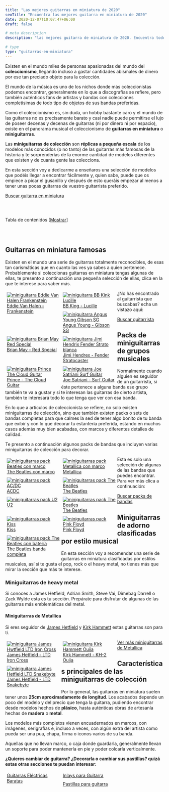 ```yaml
---
title: "Las mejores guitarras en miniatura de 2020"
seoTitle: "Encuentra las mejores guitarra en miniatura de 2020"
date: 2020-12-07T10:07:47+06:00 
draft: false

# meta description
description: "las mejores guitarra de miniatura de 2020. Encuentra todo tipo de mini guitarras de coleccionista de los artistas y bandas más famosos"

# type
type: "guitarras-en-miniatura"
---
```


Existen en el mundo miles de personas apasionadas del mundo del **coleccionismo**, llegando incluso a gastar cantidades abismales de dinero por ese tan preciado objeto para la colección.

El mundo de la música es uno de los nichos donde más coleccionistas podemos encontrar, generalmente en lo que a discografías se refiere, pero también auténticos fans de artistas y
bandas con colecciones completísimas de todo tipo de objetos de sus bandas preferidas.

Como el coleccionismo es, sin duda, un hobby bastante caro y el mundo de las guitarras no es precisamente barato y casi nadie puede permitirse el lujo de poseer decenas
y decenas de guitarras (ni por dinero ni por espacio), existe en el panorama musical el coleccionismo de **guitarras en miniatura** o **miniguitarras**.

Las **miniguitarras de colección** son **réplicas a pequeña escala** de los modelos más conocidos (o no tanto) de las guitarras más famosas de la historia y te sorprenderías de la enorme cantidad de modelos
diferentes que existen y de cuanta gente las colecciona.

En esta sección voy a dedicarme a enseñaros una selección de modelos que podéis llegar a encontrar fácilmente y, quien sabe, puede que os empiece a picar el gusanillo y después
de esto queráis empezar al menos a tener unas pocas guitarras de vuestro guitarrista preferido.


<a href="https://amzn.to/3lMdzRr" class="btn" rel="nofollow noopener noreferrer" target="_blank">Buscar guitarra en miniatura</a>

&nbsp;

<div id="toc_container" class="toc_light_blue no_bullets" style="width: auto; display: table;">
  <p class="toc_title">Tabla de contenidos 
    <span class="toc_toggle">[<a id="toggle-link" href="javascript:void(0);" onclick="javascript:changeTocVisibility();">Mostrar</a>]</span>
  </p>
  <ul id="toc-list" class="toc_list" style="display: none;">
    <li><a href="#guitarras-en-miniatura-famosas"><span class="toc_number toc_depth_1">1</span> Guitarras en miniatura famosas</a></li>
    <li><a href="#packs-de-miniguitarras-de-grupos-musicales"><span class="toc_number toc_depth_1">2</span> Packs de miniguitarras de grupos musicales</a></li>
    <li><a href="#miniguitarras-de-adorno-clasificadas-por-estilo-musical"><span class="toc_number toc_depth_1">3</span> Miniguitarras de adorno clasificadas por estilo musical</a></li>
    <li><a href="#miniguitarras-de-heavy-metal"><span class="toc_number toc_depth_2">3.1</span> Miniguitarras de heavy metal</a></li>
    <li><a href="#miniguitarras-de-metallica"><span class="toc_number toc_depth_3">3.1.1</span> Miniguitarras de Metallica</a></li>
  </ul>
</div>

&nbsp;

## Guitarras en miniatura famosas

Existen en el mundo una serie de guitarras totalmente reconocibles, de esas tan carismáticas que en cuanto las ves ya sabes a quien pertenece.
Probablemente si coleccionas guitarras en miniatura tengas algunas de ellas, te presento a continuación una pequeña selección de ellas, clica en la que te interese
para saber más.

<div class="row">
      <div class="column" style="float: left; width: 33.33%; padding: 5px;">
        <a href="https://amzn.to/2IqgnpO" rel="nofollow noopener noreferrer" target="_blank">
          <img src="../../images/guitarras-en-miniatura/miniguitarra-eddie-van-halen-frankenstein.png" alt="miniguitarra Eddie Van Halen Frankenstein">
          <figcaption>Eddie Van Halen - Frankenstein</figcaption>
        </a>
      </div>
      <div class="column" style="float: left; width: 33.33%; padding: 5px;">
        <a href="https://amzn.to/3os9gfO" rel="nofollow noopener noreferrer" target="_blank">
          <img src="../../images/guitarras-en-miniatura/miniguitarra-bb-king-lucille.png" alt="miniguitarra BB Kink Lucille">
          <figcaption>BB King - Lucille</figcaption>
        </a>
      </div>
      <div class="column" style="float: left; width: 33.33%; padding: 5px;">
        <a href="https://amzn.to/3lNqRNK" rel="nofollow noopener noreferrer" target="_blank">
          <img src="../../images/guitarras-en-miniatura/miniguitarra-angus-young-gibson-sg.png" alt="miniguitarra Angus Young Gibson SG">
          <figcaption>Angus Young - Gibson SG</figcaption>
        </a>
      </div>
      <div class="column" style="float: left; width: 33.33%; padding: 5px;">
        <a href="https://amzn.to/36QEdEH" rel="nofollow noopener noreferrer" target="_blank">
          <img src="../../images/guitarras-en-miniatura/miniguitarra-brian-may-red-special.png" alt="miniguitarra Brian May Red Special">
          <figcaption>Brian May - Red Special</figcaption>
        </a>
      </div>
      <div class="column" style="float: left; width: 33.33%; padding: 5px;">
        <a href="https://amzn.to/2VSaTqU" rel="nofollow noopener noreferrer" target="_blank">
          <img src="../../images/guitarras-en-miniatura/miniguitarra-jimi-hendrix.png" alt="miniguitarra Jimi Hendrix Fender Strato blanca">
          <figcaption>Jimi Hendrex - Fender Stratocaster</figcaption>
        </a>
      </div>
      <div class="column" style="float: left; width: 33.33%; padding: 5px;">
        <a href="https://amzn.to/3oB2kxk" rel="nofollow noopener noreferrer" target="_blank">
          <img src="../../images/guitarras-en-miniatura/miniguitarra-prince-cloud-guitar.png" alt="miniguitarra Prince The Cloud Guitar">
          <figcaption>Prince - The Cloud Guitar</figcaption>
        </a>
      </div>
      <div class="column" style="float: left; width: 33.33%; padding: 5px;">
        <a href="https://amzn.to/3lNqRNK" rel="nofollow noopener noreferrer" target="_blank">
          <img src="../../images/guitarras-en-miniatura/miniguitarra-joe-satriani-surf.png" alt="miniguitarra Joe Satriani Surf Guitar">
          <figcaption>Joe Satriani - Surf Guitar</figcaption>
        </a>
      </div>
</div>

¿No has encontrado al guitarrista que buscabas? echa un vistazo aquí:

<a href="https://amzn.to/2VT3ms2" class="btn" rel="nofollow noopener noreferrer" target="_blank">Buscar guitarrista</a>

## Packs de miniguitarras de grupos musicales

Normalmente cuando alguien es seguidor de un guitarrista, si éste pertenece a alguna banda ese grupo también te va a gustar y si te interesan las guitarras
de cierto artista, también te interesará todo lo que tenga que ver con esa banda.

En lo que a artículos de coleccionista se refiere, no solo existen miniguitarras de colección, sino que también existen packs o sets de bandas completas para que
calmes la sed de tener algo bonito de tu banda que exibir y con lo que decorar tu estantería preferida, estando en muchos casos además muy bien acabadas, con 
marcos y diferentes detalles de calidad.

Te presento a continuación algunos packs de bandas que incluyen varias miniguitarras de colección para decorar.

<div class="row">
      <div class="column" style="float: left; width: 33.33%; padding: 5px;">
        <a href="https://amzn.to/36R3Chy" rel="nofollow noopener noreferrer" target="_blank">
          <img src="../../images/guitarras-en-miniatura/miniguitarra-beatles-marco.png" alt="miniguitarras pack Beatles con marco">
          <figcaption>The Beatles con marco</figcaption>
        </a>
      </div>
      <div class="column" style="float: left; width: 33.33%; padding: 5px;">
        <a href="https://amzn.to/2VQXJdW" rel="nofollow noopener noreferrer" target="_blank">
          <img src="../../images/guitarras-en-miniatura/miniguitarra-metallica-pack-marco.png" alt="miniguitarras pack Metallica con marco">
          <figcaption>Metallica</figcaption>
        </a>
      </div>
      <div class="column" style="float: left; width: 33.33%; padding: 5px;">
        <a href="https://amzn.to/3gx1yi0" rel="nofollow noopener noreferrer" target="_blank">
          <img src="../../images/guitarras-en-miniatura/miniguitarra-pack-acdc.png" alt="miniguitarras pack AC/DC">
          <figcaption>ACDC</figcaption>
        </a>
      </div>
      <div class="column" style="float: left; width: 33.33%; padding: 5px;">
        <a href="https://amzn.to/36RYPw5" rel="nofollow noopener noreferrer" target="_blank">
          <img src="../../images/guitarras-en-miniatura/miniguitarra-beatles-pack.png" alt="miniguitarras pack The Beatles">
          <figcaption>The Beatles</figcaption>
        </a>
      </div>
      <div class="column" style="float: left; width: 33.33%; padding: 5px;">
        <a href="https://amzn.to/3qCESkO" rel="nofollow noopener noreferrer" target="_blank">
          <img src="../../images/guitarras-en-miniatura/miniguitarra-pack-u2.png" alt="miniguitarras pack U2">
          <figcaption>U2</figcaption>
        </a>
      </div>
      <div class="column" style="float: left; width: 33.33%; padding: 5px;">
        <a href="https://amzn.to/36RYPw5" rel="nofollow noopener noreferrer" target="_blank">
          <img src="../../images/guitarras-en-miniatura/miniguitarra-beatles-pack.png" alt="miniguitarras pack The Beatles">
          <figcaption>The Beatles</figcaption>
        </a>
      </div>
      <div class="column" style="float: left; width: 33.33%; padding: 5px;">
        <a href="https://amzn.to/3lYeSwX" rel="nofollow noopener noreferrer" target="_blank">
          <img src="../../images/guitarras-en-miniatura/miniguitarra-pack-kiss.png" alt="miniguitarras pack Kiss">
          <figcaption>Kiss</figcaption>
        </a>
      </div>
      <div class="column" style="float: left; width: 33.33%; padding: 5px;">
        <a href="https://amzn.to/37LXYwj" rel="nofollow noopener noreferrer" target="_blank">
          <img src="../../images/guitarras-en-miniatura/miniguitarra-pack-pink-floyd.png" alt="miniguitarras pack Pink Floyd">
          <figcaption>Pink Floyd</figcaption>
        </a>
      </div>
      <div class="column" style="float: left; width: 33.33%; padding: 5px;">
        <a href="https://amzn.to/33QWoIf" rel="nofollow noopener noreferrer" target="_blank">
          <img src="../../images/guitarras-en-miniatura/miniguitarra-pack-beatles-bateria.png" alt="miniguitarras pack The Beatles con batería">
          <figcaption>The Beatles banda completa</figcaption>
        </a>
      </div>
</div>

Esta es solo una selección de algunas de las bandas que puedes encontrar. Para ver más clica a continuación:

<a href="https://amzn.to/2VT3ms2" class="btn" rel="nofollow noopener noreferrer" target="_blank">Buscar packs de bandas</a>

## Miniguitarras de adorno clasificadas por estilo musical

En esta sección voy a recomendar una serie de guitarras en miniatura clasificadas por estilos musicales, así si te gusta el pop, rock o el
heavy metal, no tienes más que mirar la sección que más te interese.

### Miniguitarras de heavy metal

Si conoces a James Hetfield, Adrian Smith, Steve Vai, Dimebag Darrell o Zack Wylde esta es tu sección. Prepárate para disfrutar de algunas de las
guitarras más emblemáticas del metal.

#### Miniguitarras de Metallica

Si eres seguidor de [James Hetfield](/james-hetfield) y [Kirk Hammett](/kirk-hammett) estas guitarras son para tí.

<div class="row">
      <div class="column" style="float: left; width: 33.33%; padding: 5px;">
        <a href="https://amzn.to/3gmY4OU" rel="nofollow noopener noreferrer" target="_blank">
          <img src="../../images/guitarras-en-miniatura/miniguitarra-james-hetfield-ltd-iron-cross.png" alt="miniguitarra James Hwtfield LTD Iron Cross">
          <figcaption>James Hetfield - LTD Iron Cross</figcaption>
        </a>
      </div>
      <div class="column" style="float: left; width: 33.33%; padding: 5px;">
        <a href="https://amzn.to/36VfKOl" rel="nofollow noopener noreferrer" target="_blank">
          <img src="../../images/guitarras-en-miniatura/miniguitarra-kirk-hammett-ouija.png" alt="miniguitarra Kirk Hammett Ouija">
          <figcaption>Kirk Hammett - KH-2 Ouija</figcaption>
        </a>
      </div>
      <div class="column" style="float: left; width: 33.33%; padding: 5px;">
        <a href="https://amzn.to/3gqzVXD" rel="nofollow noopener noreferrer" target="_blank">
          <img src="../../images/guitarras-en-miniatura/miniguitarra-james-hetfield-snakebyte.png" alt="miniguitarra James Hetfield LTD Snakebyte">
          <figcaption>James Hetfield - LTD Snakebyte</figcaption>
        </a>
      </div>
</div>

<a href="https://amzn.to/3m5AYxH" class="btn" rel="nofollow noopener noreferrer" target="_blank">Ver más miniguitarras de Metallica</a>

## Características principales de las miniguitarras de colección

Por lo general, las guitarras en miniatura suelen tener unos **25cm aproximadamente de longitud**. Los acabados depende un poco del modelo y del precio que tenga
la guitarra, pudiendo encontrar desde modelos hechos de **plásico**, hasta auténticas obras de artesanía hechas de **madera** o **metal**.

Los modelos más completos vienen encuadernados en marcos, con imágenes, serigrafías e, incluso a veces, con algún extra del artista como pueda ser una pua, chapa, firma
o iconos varios de su banda. 

Aquellas que no llevan marco, o caja donde guardarla, generalmente llevan un soporte para poder mantenerla en pie y poder colcarla verticalmente.

**¿Quieres cambiar de guitarra? ¿Decorarla o cambiar sus pastillas? quizá estas otras secciones te puedan interesar:**

<div class="row">
      <div class="column" style="float: left; width: 33.33%; padding: 5px;">
        <a href="/guitarras-electricas-baratas/">
          <figcaption>Guitarras Eléctricas Baratas</figcaption>
        </a>
      </div>
      <div class="column" style="float: left; width: 33.33%; padding: 5px;">
        <a href="/inlays-guitarra/">
          <figcaption>Inlays para Guitarra</figcaption>
        </a>
      </div>
      <div class="column" style="float: left; width: 33.33%; padding: 5px;">
        <a href="/pastillas-para-guitarra/">
          <figcaption>Pastillas para guitarra</figcaption>
        </a>
      </div>
</div>

